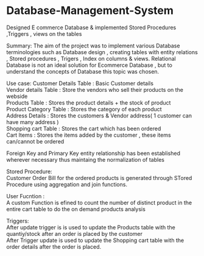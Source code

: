 # Database-Management-System
Designed E commerce Database &amp; implemented Stored Procedures ,Triggers , views on the tables

Summary:
The aim of the project was to implement various Database terminologies such as Database design , creating tables with entity relations , Stored procedures , Trigers , Index on columns & views.
Relational Database is not an ideal solution for Ecommerce Database , but to understand the concepts of Database this topic was chosen.

Use case:
Customer Details Table : Basic Customer details     
Vendor details Table : Store the vendors who sell their products on the webside    
Products Table : Stores the product details + the stock of product    
Product Category Table : Stores the category of each product             
Address Details : Stores the customers & Vendor address( 1 customer can have many address )              
Shopping cart Table : Stores the cart which has been ordered                   
Cart Items : Stores the items added by the customer , these items can/cannot be ordered               

Foreign Key and Primary Key entity relationship has been established wherever necessary thus maintaing the normalization of tables              

Stored Procedure:           
Customer Order Bill for the ordered products is generated through STored Procedure using aggregation and join functions.            

User Fucntion :                 
A custom Function is efined to count the number of distinct product in the entire cart table to do the on demand products analysis              
  
Triggers:               
After update trigger is is used to update the Products table with the quantiy/stock after an order is placed by the customer               
After Trigger update is used to update the Shopping cart table with the order details after the order is placed.                  





